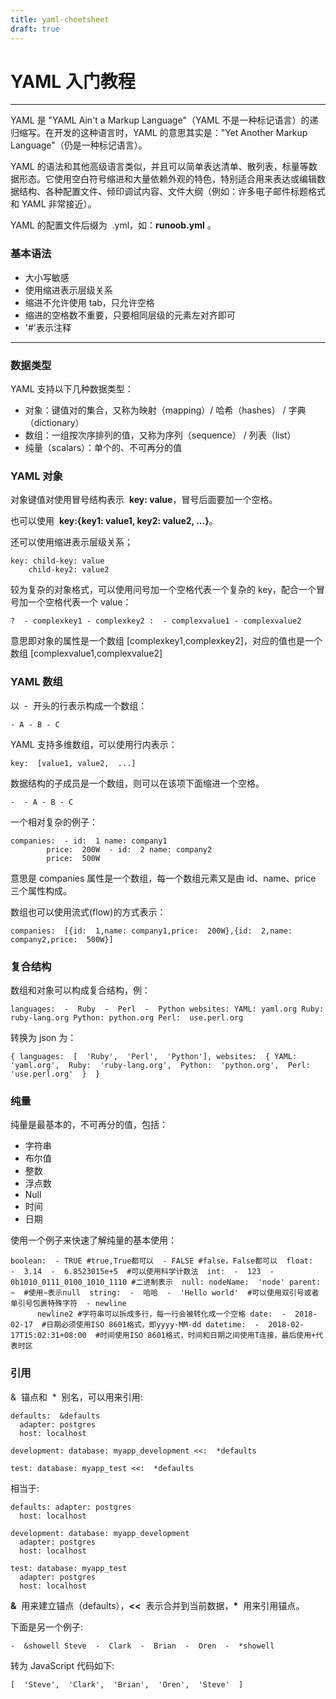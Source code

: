 ```yaml
---
title: yaml-cheetsheet
draft: true
---
```


# YAML 入门教程

---

YAML 是 "YAML Ain't a Markup Language"（YAML 不是一种标记语言）的递归缩写。在开发的这种语言时，YAML 的意思其实是："Yet Another Markup Language"（仍是一种标记语言）。

YAML 的语法和其他高级语言类似，并且可以简单表达清单、散列表，标量等数据形态。它使用空白符号缩进和大量依赖外观的特色，特别适合用来表达或编辑数据结构、各种配置文件、倾印调试内容、文件大纲（例如：许多电子邮件标题格式和 YAML 非常接近）。

YAML 的配置文件后缀为  .yml，如：**runoob.yml** 。

### 基本语法

- 大小写敏感
- 使用缩进表示层级关系
- 缩进不允许使用 tab，只允许空格
- 缩进的空格数不重要，只要相同层级的元素左对齐即可
- '#'表示注释

---

### 数据类型

YAML 支持以下几种数据类型：

- 对象：键值对的集合，又称为映射（mapping）/ 哈希（hashes） / 字典（dictionary）
- 数组：一组按次序排列的值，又称为序列（sequence） / 列表（list）
- 纯量（scalars）：单个的、不可再分的值

### YAML 对象

对象键值对使用冒号结构表示  **key: value**，冒号后面要加一个空格。

也可以使用  **key:{key1: value1, key2: value2, ...}**。

还可以使用缩进表示层级关系；

```
key: child-key: value
    child-key2: value2
```

较为复杂的对象格式，可以使用问号加一个空格代表一个复杂的 key，配合一个冒号加一个空格代表一个 value：

```
?  - complexkey1 - complexkey2 :  - complexvalue1 - complexvalue2
```

意思即对象的属性是一个数组 [complexkey1,complexkey2]，对应的值也是一个数组 [complexvalue1,complexvalue2]

### YAML 数组

以  -  开头的行表示构成一个数组：

```
- A - B - C
```

YAML 支持多维数组，可以使用行内表示：

```
key:  [value1, value2,  ...]
```

数据结构的子成员是一个数组，则可以在该项下面缩进一个空格。

```
-  - A - B - C
```

一个相对复杂的例子：

```
companies:  - id:  1 name: company1
        price:  200W  - id:  2 name: company2
        price:  500W
```

意思是 companies 属性是一个数组，每一个数组元素又是由 id、name、price 三个属性构成。

数组也可以使用流式(flow)的方式表示：

```
companies:  [{id:  1,name: company1,price:  200W},{id:  2,name: company2,price:  500W}]
```

### 复合结构

数组和对象可以构成复合结构，例：

```
languages:  -  Ruby  -  Perl  -  Python websites: YAML: yaml.org Ruby: ruby-lang.org Python: python.org Perl:  use.perl.org
```

转换为 json 为：

```
{ languages:  [  'Ruby',  'Perl',  'Python'], websites:  { YAML:  'yaml.org',  Ruby:  'ruby-lang.org',  Python:  'python.org',  Perl:  'use.perl.org'  }  }
```

### 纯量

纯量是最基本的，不可再分的值，包括：

- 字符串
- 布尔值
- 整数
- 浮点数
- Null
- 时间
- 日期

使用一个例子来快速了解纯量的基本使用：

```
boolean:  - TRUE #true,True都可以  - FALSE #false，False都可以  float:  -  3.14  -  6.8523015e+5  #可以使用科学计数法  int:  -  123  -  0b1010_0111_0100_1010_1110 #二进制表示  null: nodeName:  'node' parent:  ~  #使用~表示null  string:  -  哈哈  -  'Hello world'  #可以使用双引号或者单引号包裹特殊字符  - newline
      newline2 #字符串可以拆成多行，每一行会被转化成一个空格 date:  -  2018-02-17  #日期必须使用ISO 8601格式，即yyyy-MM-dd datetime:  -  2018-02-17T15:02:31+08:00  #时间使用ISO 8601格式，时间和日期之间使用T连接，最后使用+代表时区
```

### 引用

&  锚点和  \*  别名，可以用来引用:

```
defaults:  &defaults
  adapter: postgres
  host: localhost

development: database: myapp_development <<:  *defaults

test: database: myapp_test <<:  *defaults
```

相当于:

```
defaults: adapter: postgres
  host: localhost

development: database: myapp_development
  adapter: postgres
  host: localhost

test: database: myapp_test
  adapter: postgres
  host: localhost
```

**&**  用来建立锚点（defaults），**<<**  表示合并到当前数据，**\***  用来引用锚点。

下面是另一个例子:

```
-  &showell Steve  -  Clark  -  Brian  -  Oren  -  *showell
```

转为 JavaScript 代码如下:

```
[  'Steve',  'Clark',  'Brian',  'Oren',  'Steve'  ]
```
